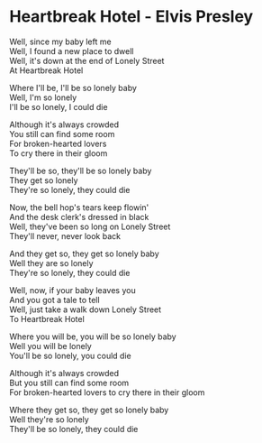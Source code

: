 # Heartbreak Hotel - Elvis Presley

Well, since my baby left me\
Well, I found a new place to dwell\
Well, it's down at the end of Lonely Street\
At Heartbreak Hotel

Where I'll be, I'll be so lonely baby\
Well, I'm so lonely\
I'll be so lonely, I could die

Although it's always crowded\
You still can find some room\
For broken-hearted lovers\
To cry there in their gloom

They'll be so, they'll be so lonely baby\
They get so lonely\
They're so lonely, they could die

Now, the bell hop's tears keep flowin'\
And the desk clerk's dressed in black\
Well, they've been so long on Lonely Street\
They'll never, never look back

And they get so, they get so lonely baby\
Well they are so lonely\
They're so lonely, they could die

Well, now, if your baby leaves you\
And you got a tale to tell\
Well, just take a walk down Lonely Street\
To Heartbreak Hotel

Where you will be, you will be so lonely baby\
Well you will be lonely\
You'll be so lonely, you could die

Although it's always crowded\
But you still can find some room\
For broken-hearted lovers to cry there in their gloom

Where they get so, they get so lonely baby\
Well they're so lonely\
They'll be so lonely, they could die